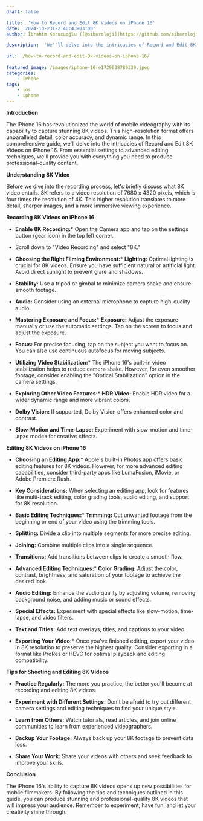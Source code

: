 ```yaml
---
draft: false

title:  'How to Record and Edit 8K Videos on iPhone 16'
date: '2024-10-23T22:40:43+03:00'
author: İbrahim Korucuoğlu ([@siberoloji](https://github.com/siberoloji))

description:  'We''ll delve into the intricacies of Record and Edit 8K Videos on iPhone 16. From essential settings to advanced editing techniques, we''ll provide you with everything you need to produce professional-quality content.' 
 
url:  /how-to-record-and-edit-8k-videos-on-iphone-16/
 
featured_image: /images/iphone-16-e1729638789330.jpeg
categories:
    - iPhone
tags:
    - ios
    - iphone
---
```



**Introduction**



The iPhone 16 has revolutionized the world of mobile videography with its capability to capture stunning 8K videos. This high-resolution format offers unparalleled detail, color accuracy, and dynamic range. In this comprehensive guide, we'll delve into the intricacies of Record and Edit 8K Videos on iPhone 16. From essential settings to advanced editing techniques, we'll provide you with everything you need to produce professional-quality content.



**Understanding 8K Video**



Before we dive into the recording process, let's briefly discuss what 8K video entails. 8K refers to a video resolution of 7680 x 4320 pixels, which is four times the resolution of 4K. This higher resolution translates to more detail, sharper images, and a more immersive viewing experience.



**Recording 8K Videos on iPhone 16**


* **Enable 8K Recording:*** Open the Camera app and tap on the settings button (gear icon) in the top left corner.

* Scroll down to "Video Recording" and select "8K."



* **Choosing the Right Filming Environment:*** **Lighting:** Optimal lighting is crucial for 8K videos. Ensure you have sufficient natural or artificial light. Avoid direct sunlight to prevent glare and shadows.

* **Stability:** Use a tripod or gimbal to minimize camera shake and ensure smooth footage.

* **Audio:** Consider using an external microphone to capture high-quality audio.



* **Mastering Exposure and Focus:*** **Exposure:** Adjust the exposure manually or use the automatic settings. Tap on the screen to focus and adjust the exposure.

* **Focus:** For precise focusing, tap on the subject you want to focus on. You can also use continuous autofocus for moving subjects.



* **Utilizing Video Stabilization:*** The iPhone 16's built-in video stabilization helps to reduce camera shake. However, for even smoother footage, consider enabling the "Optical Stabilization" option in the camera settings.



* **Exploring Other Video Features:*** **HDR Video:** Enable HDR video for a wider dynamic range and more vibrant colors.

* **Dolby Vision:** If supported, Dolby Vision offers enhanced color and contrast.

* **Slow-Motion and Time-Lapse:** Experiment with slow-motion and time-lapse modes for creative effects.

**Editing 8K Videos on iPhone 16**


* **Choosing an Editing App:*** Apple's built-in Photos app offers basic editing features for 8K videos. However, for more advanced editing capabilities, consider third-party apps like LumaFusion, iMovie, or Adobe Premiere Rush.

* **Key Considerations:** When selecting an editing app, look for features like multi-track editing, color grading tools, audio editing, and support for 8K resolution.



* **Basic Editing Techniques:*** **Trimming:** Cut unwanted footage from the beginning or end of your video using the trimming tools.

* **Splitting:** Divide a clip into multiple segments for more precise editing.

* **Joining:** Combine multiple clips into a single sequence.

* **Transitions:** Add transitions between clips to create a smooth flow.



* **Advanced Editing Techniques:*** **Color Grading:** Adjust the color, contrast, brightness, and saturation of your footage to achieve the desired look.

* **Audio Editing:** Enhance the audio quality by adjusting volume, removing background noise, and adding music or sound effects.

* **Special Effects:** Experiment with special effects like slow-motion, time-lapse, and video filters.

* **Text and Titles:** Add text overlays, titles, and captions to your video.



* **Exporting Your Video:*** Once you've finished editing, export your video in 8K resolution to preserve the highest quality. Consider exporting in a format like ProRes or HEVC for optimal playback and editing compatibility.

**Tips for Shooting and Editing 8K Videos**


* **Practice Regularly:** The more you practice, the better you'll become at recording and editing 8K videos.

* **Experiment with Different Settings:** Don't be afraid to try out different camera settings and editing techniques to find your unique style.

* **Learn from Others:** Watch tutorials, read articles, and join online communities to learn from experienced videographers.

* **Backup Your Footage:** Always back up your 8K footage to prevent data loss.

* **Share Your Work:** Share your videos with others and seek feedback to improve your skills.




**Conclusion**



The iPhone 16's ability to capture 8K videos opens up new possibilities for mobile filmmakers. By following the tips and techniques outlined in this guide, you can produce stunning and professional-quality 8K videos that will impress your audience. Remember to experiment, have fun, and let your creativity shine through.
